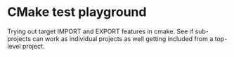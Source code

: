 # CMake test playground

Trying out target IMPORT and EXPORT features in cmake. See if sub-projects can 
work as individual projects as well getting included from a top-level project.
